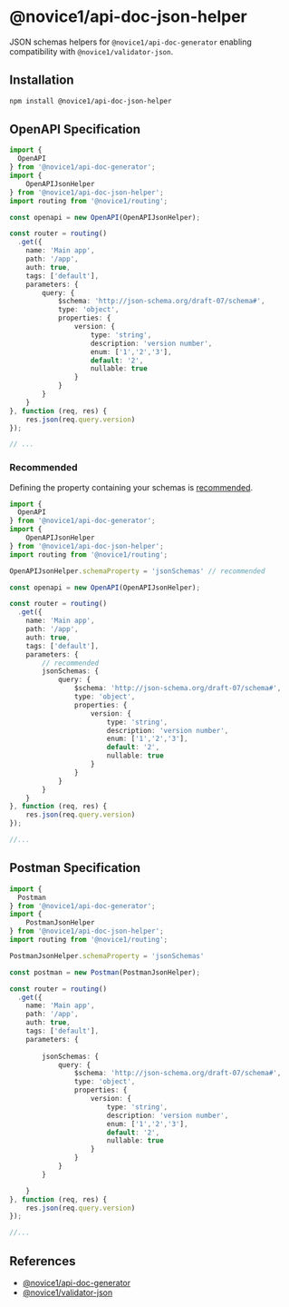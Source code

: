 # @novice1/api-doc-json-helper

JSON schemas helpers for `@novice1/api-doc-generator` enabling compatibility with `@novice1/validator-json`.

## Installation

```bash
npm install @novice1/api-doc-json-helper
```

## OpenAPI Specification

```ts
import { 
  OpenAPI 
} from '@novice1/api-doc-generator';
import { 
    OpenAPIJsonHelper 
} from '@novice1/api-doc-json-helper';
import routing from '@novice1/routing';

const openapi = new OpenAPI(OpenAPIJsonHelper);

const router = routing()
  .get({
    name: 'Main app',
    path: '/app',
    auth: true,
    tags: ['default'],
    parameters: {
        query: {
            $schema: 'http://json-schema.org/draft-07/schema#',
            type: 'object',
            properties: {
                version: {
                    type: 'string',
                    description: 'version number',
                    enum: ['1','2','3'],
                    default: '2',
                    nullable: true
                }
            }
        }
    }
}, function (req, res) {
    res.json(req.query.version)
});

// ...
```

### Recommended

Defining the property containing your schemas is [recommended](https://github.com/kisiwu/novice-validator-json?tab=readme-ov-file#good-practices).

```ts
import { 
  OpenAPI 
} from '@novice1/api-doc-generator';
import { 
    OpenAPIJsonHelper 
} from '@novice1/api-doc-json-helper';
import routing from '@novice1/routing';

OpenAPIJsonHelper.schemaProperty = 'jsonSchemas' // recommended

const openapi = new OpenAPI(OpenAPIJsonHelper);

const router = routing()
  .get({
    name: 'Main app',
    path: '/app',
    auth: true,
    tags: ['default'],
    parameters: {
        // recommended
        jsonSchemas: {
            query: {
                $schema: 'http://json-schema.org/draft-07/schema#',
                type: 'object',
                properties: {
                    version: {
                        type: 'string',
                        description: 'version number',
                        enum: ['1','2','3'],
                        default: '2',
                        nullable: true
                    }
                }
            }
        }
    }
}, function (req, res) {
    res.json(req.query.version)
});

//...
```

## Postman Specification

```ts
import { 
  Postman 
} from '@novice1/api-doc-generator';
import { 
    PostmanJsonHelper 
} from '@novice1/api-doc-json-helper';
import routing from '@novice1/routing';

PostmanJsonHelper.schemaProperty = 'jsonSchemas'

const postman = new Postman(PostmanJsonHelper);

const router = routing()
  .get({
    name: 'Main app',
    path: '/app',
    auth: true,
    tags: ['default'],
    parameters: {
        
        jsonSchemas: {
            query: {
                $schema: 'http://json-schema.org/draft-07/schema#',
                type: 'object',
                properties: {
                    version: {
                        type: 'string',
                        description: 'version number',
                        enum: ['1','2','3'],
                        default: '2',
                        nullable: true
                    }
                }
            }
        }

    }
}, function (req, res) {
    res.json(req.query.version)
});

//...
```

## References

- [@novice1/api-doc-generator](https://kisiwu.github.io/novice-api-doc-generator/latest/)
- [@novice1/validator-json](https://kisiwu.github.io/novice-validator-json/latest/)